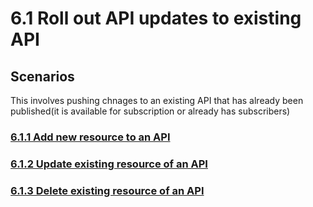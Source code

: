 # 6.1 Roll out API updates to existing API

## Scenarios
This involves pushing chnages to an existing API that has already been published(it is available for subscription or already has subscribers)

### [6.1.1 Add new resource to an API](6.1.1-add-new-resource-to-an-api)

### [6.1.2 Update existing resource of an API](6.1.2-update-existing-resource-of-an-api)

### [6.1.3 Delete existing resource of an API](6.1.3-delete-existing-resource-of-an-api)
